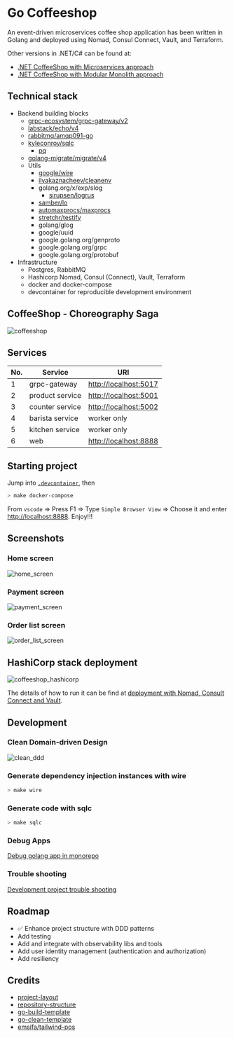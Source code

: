 # Go Coffeeshop

An event-driven microservices coffee shop application has been written in Golang and deployed using Nomad, Consul Connect, Vault, and Terraform.

Other versions in .NET/C# can be found at:

- [.NET CoffeeShop with Microservices approach](https://github.com/thangchung/coffeeshop-on-nomad)
- [.NET CoffeeShop with Modular Monolith approach](https://github.com/thangchung/coffeeshop-modular)

## Technical stack

- Backend building blocks
  - [grpc-ecosystem/grpc-gateway/v2](https://github.com/grpc-ecosystem/grpc-gateway)
  - [labstack/echo/v4](https://github.com/labstack/echo)
  - [rabbitmq/amqp091-go](https://github.com/rabbitmq/amqp091-go)
  - [kyleconroy/sqlc](https://github.com/kyleconroy/sqlc)
    - [pq](github.com/lib/pq)
  - [golang-migrate/migrate/v4](https://github.com/golang-migrate/migrate)
  - Utils
    - [google/wire](github.com/google/wire)
    - [ilyakaznacheev/cleanenv](https://github.com/ilyakaznacheev/cleanenv)
    - golang.org/x/exp/slog
      - [sirupsen/logrus](https://github.com/sirupsen/logrus)
    - [samber/lo](https://github.com/samber/lo)
    - [automaxprocs/maxprocs](go.uber.org/automaxprocs/maxprocs)
    - [stretchr/testify](github.com/stretchr/testify)
    - golang/glog
    - google/uuid
    - google.golang.org/genproto
    - google.golang.org/grpc
    - google.golang.org/protobuf
- Infrastructure
  - Postgres, RabbitMQ
  - Hashicorp Nomad, Consul (Connect), Vault, Terraform
  - docker and docker-compose
  - devcontainer for reproducible development environment

## CoffeeShop - Choreography Saga

![coffeeshop](docs/coffeeshop.svg)

## Services

No. | Service | URI
--- | --- | ---
1 | grpc-gateway | [http://localhost:5017](http://localhost:5017)
2 | product service | [http://localhost:5001](http://localhost:5001)
3 | counter service | [http://localhost:5002](http://localhost:5002)
4 | barista service | worker only
5 | kitchen service | worker only
6 | web | [http://localhost:8888](http://localhost:8888)

## Starting project

Jump into [`.devcontainer`](https://code.visualstudio.com/docs/devcontainers/containers), then

```bash
> make docker-compose
```

From `vscode` => Press F1 => Type `Simple Browser View` => Choose it and enter [http://localhost:8888](http://localhost:8888).
Enjoy!!!

## Screenshots

### Home screen

![home_screen](docs/home_screen.png)

### Payment screen

![payment_screen](docs/payment_screen.png)

### Order list screen

![order_list_screen](docs/order_list_screen.png)

## HashiCorp stack deployment

![coffeeshop_hashicorp](docs/coffeeshop_hashicorp.svg)

The details of how to run it can be find at [deployment with Nomad, Consult Connect and Vault](build/README.md).

## Development

### Clean Domain-driven Design

![clean_ddd](docs/clean_ddd.svg)

### Generate dependency injection instances with wire

```bash
> make wire
```

### Generate code with sqlc

```bash
> make sqlc
```

### Debug Apps

[Debug golang app in monorepo](https://github.com/thangchung/go-coffeeshop/wiki/Golang#debug-app-in-monorepo)

### Trouble shooting

[Development project trouble shooting](https://github.com/thangchung/go-coffeeshop/wiki#trouble-shooting)

## Roadmap

- ✅ Enhance project structure with DDD patterns
- Add testing
- Add and integrate with observability libs and tools
- Add user identity management (authentication and authorization)
- Add resiliency

## Credits

- [project-layout](https://github.com/golang-standards/project-layout)
- [repository-structure](https://peter.bourgon.org/go-best-practices-2016/#repository-structure)
- [go-build-template](https://github.com/thockin/go-build-template)
- [go-clean-template](https://github.com/evrone/go-clean-template)
- [emsifa/tailwind-pos](https://github.com/emsifa/tailwind-pos)
